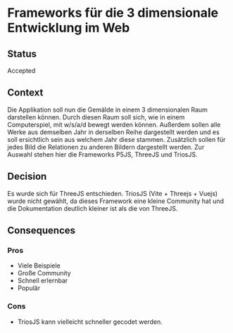 # Frameworks für die 3 dimensionale Entwicklung im Web

## Status

Accepted

## Context

Die Applikation soll nun die Gemälde in einem 3 dimensionalen Raum darstellen können. Durch diesen Raum soll sich, wie in einem Computerspiel, mit w/s/a/d bewegt werden können. Außerdem sollen alle Werke aus demselben Jahr in derselben Reihe dargestellt werden und es soll ersichtlich sein aus welchem Jahr diese stammen. Zusätzlich sollen für jedes Bild die Relationen zu anderen Bildern dargestellt werden. 
Zur Auswahl stehen hier die Frameworks P5JS, ThreeJS und TriosJS. 

## Decision

Es wurde sich für ThreeJS entschieden. TriosJS (Vite + Threejs + Vuejs) wurde nicht gewählt, da dieses Framework eine kleine Community hat und die Dokumentation deutlich kleiner ist als die von ThreeJS.

## Consequences
### Pros 
* Viele Beispiele
* Große Community
* Schnell erlernbar
* Populär 
### Cons
* TriosJS kann vielleicht schneller gecodet werden.
